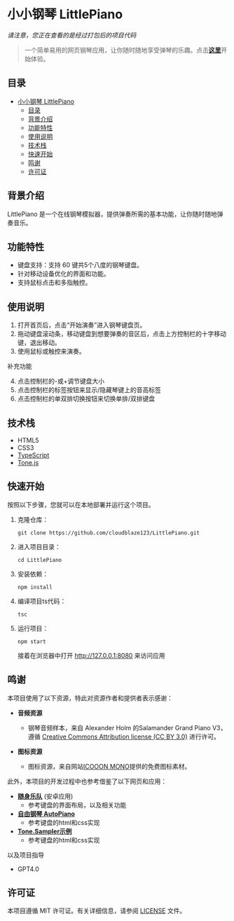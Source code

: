 # 小小钢琴 LittlePiano

*请注意，您正在查看的是经过打包后的项目代码*

> 一个简单易用的网页钢琴应用，让你随时随地享受弹琴的乐趣。点击[**这里**](https://cloudblaze123.github.io/LittlePiano/)开始体验。

## 目录
- [小小钢琴 LittlePiano](#小小钢琴-littlepiano)
  - [目录](#目录)
  - [背景介绍](#背景介绍)
  - [功能特性](#功能特性)
  - [使用说明](#使用说明)
  - [技术栈](#技术栈)
  - [快速开始](#快速开始)
  - [鸣谢](#鸣谢)
  - [许可证](#许可证)

## 背景介绍

LittlePiano 是一个在线钢琴模拟器，提供弹奏所需的基本功能，让你随时随地弹奏音乐。

## 功能特性

- 键盘支持：支持 60 键共5个八度的钢琴键盘。
- 针对移动设备优化的界面和功能。
- 支持鼠标点击和多指触控。

## 使用说明
1. 打开首页后，点击“开始演奏”进入钢琴键盘页。
2. 拖动键盘滚动条，移动键盘到想要弹奏的音区后，点击上方控制栏的十字移动键，退出移动。
3. 使用鼠标或触控来演奏。

补充功能

4. 点击控制栏的-或+调节键盘大小
5. 点击控制栏的标签按钮来显示/隐藏琴键上的音高标签
6. 点击控制栏的单双排切换按钮来切换单排/双排键盘

## 技术栈

- HTML5
- CSS3
- [TypeScript](https://www.typescriptlang.org/)
- [Tone.js](https://tonejs.github.io/)

## 快速开始

按照以下步骤，您就可以在本地部署并运行这个项目。
1. 克隆仓库：
   
   `git clone https://github.com/cloudblaze123/LittlePiano.git`
2. 进入项目目录：
   
   `cd LittlePiano`

3. 安装依赖：
   
   `npm install`

4. 编译项目ts代码：
   
   `tsc`
5. 运行项目：
   
   `npm start`
   
   接着在浏览器中打开 http://127.0.0.1:8080 来访问应用

## 鸣谢
本项目使用了以下资源，特此对资源作者和提供者表示感谢：

- **音频资源**
  - 钢琴音频样本，来自 Alexander Holm 的Salamander Grand Piano V3，遵循 [Creative Commons Attribution license (CC BY 3.0)](http://creativecommons.org/licenses/by/3.0/) 进行许可。

- **图标资源**
  - 图标资源，来自网站[ICOOON MONO](https://icooon-mono.com/)提供的免费图标素材。

此外，本项目的开发过程中也参考借鉴了以下网页和应用：

- [**随身乐队**](http://www.revontuletsoft.net/) (安卓应用)
  - 参考键盘的界面布局，以及相关功能
- [**自由钢琴 AutoPiano**](https://github.com/AutoPiano/AutoPiano)
  - 参考键盘的html和css实现 
- [**Tone.Sampler示例**](https://tonejs.github.io/examples/sampler)
  - 参考键盘的html和css实现 

以及项目指导
- GPT4.0

## 许可证

本项目遵循 MIT 许可证。有关详细信息，请参阅 [LICENSE](LICENSE) 文件。